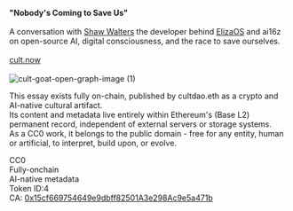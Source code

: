 <b>"Nobody's Coming to Save Us"</b><br><br>
A conversation with [Shaw Walters](https://github.com/lalalune) the developer behind [ElizaOS](https://github.com/elizaOS) and ai16z on open-source AI, digital consciousness, and the race to save ourselves. <br><br>
[cult.now](https://www.cult.now/mag/nobodys-coming-to-save-us-shaw-eliza-os)
<br><br>
![cult-goat-open-graph-image (1)](https://github.com/user-attachments/assets/5c113f8e-f3c7-4466-8992-662bcf229e69)

This essay exists fully on-chain, published by cultdao.eth as a crypto and AI-native cultural artifact. <br>
Its content and metadata live entirely within Ethereum's (Base L2) permanent record, independent of external servers or storage systems. <br>
As a CC0 work, it belongs to the public domain - free for any entity, human or artificial, to interpret, build upon, or evolve. <br>

CC0<br>
Fully-onchain<br>
AI-native metadata<br>
Token ID:4<br>
CA: [0x15cf669754649e9dbff82501A3e298Ac9e5a471b](https://basescan.org/address/0x15cf669754649e9dbff82501a3e298ac9e5a471b)

